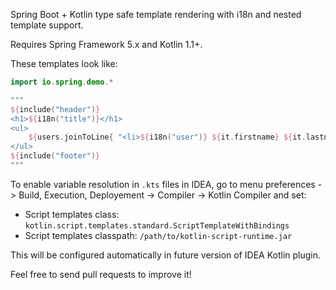 Spring Boot + Kotlin type safe template rendering with i18n and nested template support.

Requires Spring Framework 5.x and Kotlin 1.1+.

These templates look like:

```kotlin
import io.spring.demo.*

"""
${include("header")}
<h1>${i18n("title")}</h1>
<ul>
	${users.joinToLine{ "<li>${i18n("user")} ${it.firstname} ${it.lastname}</li>" }}
</ul>
${include("footer")}
"""
```

To enable variable resolution in `.kts` files in IDEA, go to menu preferences -> Build, Execution, Deployement -> Compiler -> Kotlin Compiler and set:
 - Script templates class: `kotlin.script.templates.standard.ScriptTemplateWithBindings`
 - Script templates classpath: `/path/to/kotlin-script-runtime.jar`
 
This will be configured automatically in future version of IDEA Kotlin plugin.

Feel free to send pull requests to improve it!
